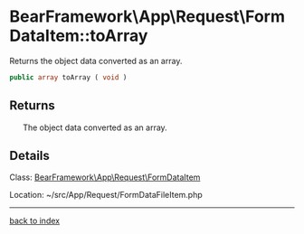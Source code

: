 # BearFramework\App\Request\FormDataItem::toArray

Returns the object data converted as an array.

```php
public array toArray ( void )
```

## Returns

&nbsp;&nbsp;&nbsp;&nbsp;&nbsp;&nbsp;The object data converted as an array.

## Details

Class: [BearFramework\App\Request\FormDataItem](bearframework.app.request.formdataitem.class.md)

Location: ~/src/App/Request/FormDataFileItem.php

---

[back to index](index.md)

